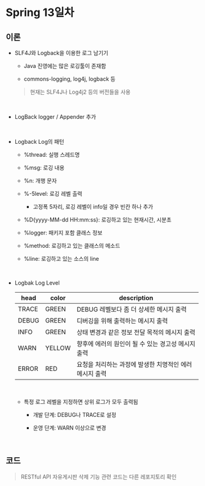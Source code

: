 # Spring 13일차

## **이론**

- SLF4J와 Logback을 이용한 로그 남기기

  - Java 진영에는 많은 로깅툴이 존재함

  - commons-logging, log4j, logback 등

  > 현재는 SLF4J나 Log4j2 등의 버전들을 사용

<br />

- LogBack logger / Appender 추가

<br />

- Logback Log의 패턴

  - %thread: 실행 스레드명

  - %msg: 로깅 내용

  - %n: 개행 문자

  - %-5level: 로깅 레벨 출력

    - 고정폭 5자리, 로깅 레벨이 info일 경우 빈칸 하나 추가

  - %D{yyyy-MM-dd HH:mm:ss}: 로깅하고 있는 현재시간, 시분초

  - %logger: 패키지 포함 클래스 정보

  - %method: 로깅하고 있는 클래스의 메소드

  - %line: 로깅하고 있는 소스의 line

<br />

- Logbak Log Level

  | head  | color  | description                                             |
  | ----- | ------ | ------------------------------------------------------- |
  | TRACE | GREEN  | DEBUG 레벨보다 좀 더 상세한 메시지 출력                 |
  | DEBUG | GREEN  | 디버깅을 위해 출력하는 메시지 출력                      |
  | INFO  | GREEN  | 상태 변경과 같은 정보 전달 목적의 메시지 출력           |
  | WARN  | YELLOW | 향후에 에러의 원인이 될 수 있는 경고성 메시지 출력      |
  | ERROR | RED    | 요청을 처리하는 과정에 발생한 치명적인 에러 메시지 출력 |

  <br />

  - 특정 로그 레벨을 지정하면 상위 로그가 모두 출력됨

    - 개발 단계: DEBUG나 TRACE로 설정

    - 운영 단계: WARN 이상으로 변경

<br />

## 코드

> RESTful API 자유게시판 삭제 기능 관련 코드는 다른 레포지토리 확인
